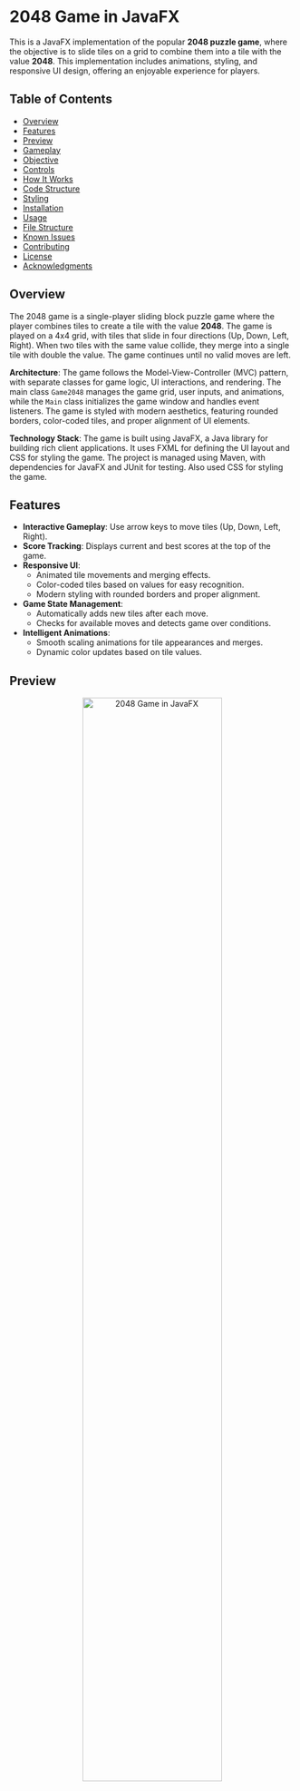 # 2048 Game in JavaFX

This is a JavaFX implementation of the popular **2048 puzzle game**, where the objective is to slide tiles on a grid to combine them into a tile with the value **2048**. This implementation includes animations, styling, and responsive UI design, offering an enjoyable experience for players.

## Table of Contents

- [Overview](#overview)
- [Features](#features)
- [Preview](#preview)
- [Gameplay](#gameplay)
- [Objective](#objective)
- [Controls](#controls)
- [How It Works](#how-it-works)
- [Code Structure](#code-structure)
- [Styling](#styling)
- [Installation](#installation)
- [Usage](#usage)
- [File Structure](#file-structure)
- [Known Issues](#known-issues)
- [Contributing](#contributing)
- [License](#license)
- [Acknowledgments](#acknowledgments)

## Overview

The 2048 game is a single-player sliding block puzzle game where the player combines tiles to create a tile with the value **2048**. The game is played on a 4x4 grid, with tiles that slide in four directions (Up, Down, Left, Right). When two tiles with the same value collide, they merge into a single tile with double the value. The game continues until no valid moves are left.

**Architecture**: The game follows the Model-View-Controller (MVC) pattern, with separate classes for game logic, UI interactions, and rendering. The main class `Game2048` manages the game grid, user inputs, and animations, while the `Main` class initializes the game window and handles event listeners. The game is styled with modern aesthetics, featuring rounded borders, color-coded tiles, and proper alignment of UI elements.

**Technology Stack**: The game is built using JavaFX, a Java library for building rich client applications. It uses FXML for defining the UI layout and CSS for styling the game. The project is managed using Maven, with dependencies for JavaFX and JUnit for testing. Also used CSS for styling the game.

## Features

- **Interactive Gameplay**: Use arrow keys to move tiles (Up, Down, Left, Right).
- **Score Tracking**: Displays current and best scores at the top of the game.
- **Responsive UI**:
  - Animated tile movements and merging effects.
  - Color-coded tiles based on values for easy recognition.
  - Modern styling with rounded borders and proper alignment.
- **Game State Management**:
  - Automatically adds new tiles after each move.
  - Checks for available moves and detects game over conditions.
- **Intelligent Animations**:
  - Smooth scaling animations for tile appearances and merges.
  - Dynamic color updates based on tile values.

## Preview

<p align="center">
  <img src="img/ui.png" alt="2048 Game in JavaFX" width="70%" style="border-radius: 8px">
</p>

## Gameplay

### Objective

Combine tiles with the same value to create a tile with the value **2048** or higher. The game ends when no valid moves are left.

### Controls

- **Arrow Keys**:
  - **Up**: Moves all tiles upward.
  - **Down**: Moves all tiles downward.
  - **Left**: Moves all tiles to the left.
  - **Right**: Moves all tiles to the right.
- **New Game** Button: Resets the game.
- **Exit Game** Button: Closes the application.

## How It Works

### Game Mechanics

1. **Sliding and Merging**:
  - Tiles slide in the direction of the arrow key pressed.
  - Tiles with the same value merge into one tile, doubling their value.
  - A tile can merge only once per move.
2. **Adding New Tiles**:
  - After every valid move, a new tile (value `2` or `4`) appears in a random empty spot.
3. **Game Over**:
  - The game checks for possible moves after each action.
  - If no moves are available (all tiles are full and non-mergeable), the game ends.

### Code Structure

The game is built using JavaFX, following Model-View-Controller (MVC) architecture for clean separation of concerns. The key components are:

#### **1. Class: `Game2048`**
This is the main class responsible for rendering the game grid, handling user inputs, managing the board state, and applying animations.

Key Components:
- **Grid Management**:
  - `SIZE`: Size of the grid (default is 4x4).
  - `board`: 2D array representing the logical state of the grid.
  - `tiles`: 2D array of `StackPane` objects representing the UI tiles.
- **UI Elements**:
  - `scoreLabel`: Displays the current score.
  - `bestScoreLabel`: Displays the best score achieved.
- **Tile Colors**:
  - Dynamically updates colors and text based on tile values.
- **Animations**:
  - Smooth scaling animations for tile appearances and merges.

#### 2. **Class: `Main`**
This is the entry point for the application, where the game window is initialized and displayed.

Key Components:
- **JavaFX Setup**:
  - Configures the game window and scene.
  - Loads the FXML file for the game UI.
  - Initializes the game controller (`Game2048`).
- **Event Handling**:
  - Registers key listeners for arrow keys.
  - Handles button actions for New Game and Exit Game.
- **CSS Loading**:
  - Loads the CSS file for styling the game.

#### 3. **Maven XML Configuration: `pom.xml`**
This file contains the Maven project configuration, including dependencies for JavaFX and JUnit.

Key Components:
- **JavaFX Dependencies**:
  - Includes JavaFX modules for controls and FXML.
  - Configures the JavaFX plugin for running the application.
- **JUnit Dependency**:
  - Adds JUnit for testing the game logic.
  - Configures the Maven Surefire plugin for running tests.

#### 4. **Controller, Model, and View Classes**
These classes follow the MVC pattern for managing game logic, UI interactions, and rendering.

Key Components:
- **Controller**:
  - Handles user inputs and game actions.
  - Updates the model and view based on user interactions.
- **Model**:
  - Manages the game state and logic.
  - Checks for valid moves and game over conditions.
- **View**:
  - Renders the game grid and UI elements.
  - Updates the UI based on the model state.

### Styling

The game is styled with modern aesthetics, featuring:
- Rounded borders for tiles and buttons.
- Background colors based on tile values.
- Proper alignment of header (title, score, and best score).
- Button styles with hover effects.

Color Codes for Tiles:
- `2`: Light cream (`#eee4da`)
- `4`: Pale beige (`#ede0c8`)
- `8`: Light orange (`#f2b179`)
- Higher values progressively darker and more vibrant.

## Installation

1. **Clone the Repository**:
   ```bash
   git clone https://github.com/hoangsonww/Game-2048-JavaFX.git
   cd Game-2048-JavaFX
   ```

2. **Set Up JavaFX**:
  - Ensure that JavaFX is installed. If not, download JavaFX from the [official site](https://openjfx.io/).
  - Configure JavaFX in your IDE:
    - Add JavaFX libraries to your project.
    - Set JVM arguments to include JavaFX runtime, e.g.:
      ```bash
      --module-path /path-to-javafx/lib --add-modules javafx.controls,javafx.fxml
      ```

3. **Run the Game**:
  - Compile and run the `Main` class.
  - The game window will open, and you can start playing immediately.

## Usage

### Running the Game

1. **Start the Application**:
  - Run the `Main` class from your IDE or terminal.
2. **Play**:
  - Use the arrow keys to move and merge tiles.
  - Aim for a tile value of 2048 (or higher)!
3. **Reset**:
  - Click the **New Game** button to restart the game.
4. **Exit**:
  - Click the **Exit Game** button to close the application.

## File Structure

The project structure is organized as follows:

```
src/
├── org.example.game2048javafx/
│   ├── Controller.java  # Controller for the game
│   ├── Model.java       # Model for the game
│   ├── View.java        # View for the game
│   ├── Game2048.java    # Main game logic and UI
│   ├── Main.java        # Entry point for the application
│   └── resources/       # Optional resources like images or stylesheets
└── README.md            # Comprehensive documentation
```

## Known Issues

1. **Game Freezing**:
  - Ensure animations do not block the main UI thread.
2. **Performance**:
  - For extremely high tile values, UI updates may lag.

## Contributing

Feel free to contribute to this project! Open issues, submit pull requests, or suggest new features.

1. **Fork the Repository**:
   ```bash
   git fork https://github.com/hoangsonww/Game-2048-JavaFX.git
   ```

2. **Create a New Branch**:
   ```bash
   git checkout -b feature/feature-branch-name
   ```

3. **Commit and Push**:
   ```bash
   git add .
   git commit -m "Add your message here"
   git push origin feature-branch-name
   ```

4. **Submit a Pull Request**:
  - Open a pull request on GitHub describing your changes.

## License

This project is licensed under the [MIT License](LICENSE).

## Acknowledgments

- Inspired by the original 2048 game.
- Built with love using JavaFX.
- Author: [Son Nguyen](https://github.com/hoangsonww)

Enjoy playing 2048 in JavaFX! If you encounter any issues, feel free to raise them in the repository.

---

**Happy Coding! 🚀**
